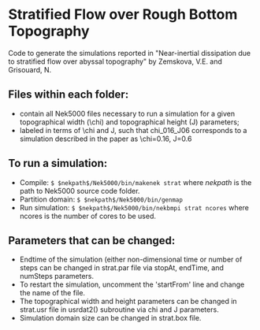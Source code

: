 # Stratified Flow over Rough Bottom Topography
Code to generate the simulations reported in "Near-inertial dissipation due to stratified flow over abyssal topography" by Zemskova, V.E. and Grisouard, N.

## Files within each folder:
* contain all Nek5000 files necessary to run a simulation for a given topographical width (\chi) and topographical height (J) parameters;
* labeled in terms of \chi and J, such that chi_016_J06 corresponds to a simulation described in the paper as \chi=0.16, J=0.6

## To run a simulation:
* Compile:
`$ $nekpath$/Nek5000/bin/makenek strat`
where $nekpath$ is the path to Nek5000 source code folder.
* Partition domain: `$ $nekpath$/Nek5000/bin/genmap`
* Run simulation: `$ $nekpath$/Nek5000/bin/nekbmpi strat ncores` where ncores is the number of cores to be used.

## Parameters that can be changed:
* Endtime of the simulation (either non-dimensional time or number of steps can be changed in strat.par file via stopAt, endTime, and numSteps parameters.
* To restart the simulation, uncomment the 'startFrom' line and change the name of the file.
* The topographical width and height parameters can be changed in strat.usr file in usrdat2() subroutine via chi and J parameters.
* Simulation domain size can be changed in strat.box file.
